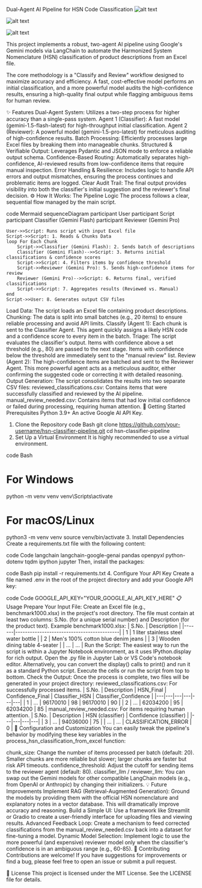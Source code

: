 Dual-Agent AI Pipeline for HSN Code Classification
![alt text](https://img.shields.io/badge/License-MIT-yellow.svg)

![alt text](https://img.shields.io/badge/python-3.9+-blue.svg)

![alt text](https://img.shields.io/badge/Built%20with-LangChain-green)

This project implements a robust, two-agent AI pipeline using Google's Gemini models via LangChain to automate the Harmonized System Nomenclature (HSN) classification of product descriptions from an Excel file.

The core methodology is a "Classify and Review" workflow designed to maximize accuracy and efficiency. A fast, cost-effective model performs an initial classification, and a more powerful model audits the high-confidence results, ensuring a high-quality final output while flagging ambiguous items for human review.

✨ Features
Dual-Agent System: Utilizes a two-step process for higher accuracy than a single-pass system.
Agent 1 (Classifier): A fast model (gemini-1.5-flash-latest) for high-throughput initial classification.
Agent 2 (Reviewer): A powerful model (gemini-1.5-pro-latest) for meticulous auditing of high-confidence results.
Batch Processing: Efficiently processes large Excel files by breaking them into manageable chunks.
Structured & Verifiable Output: Leverages Pydantic and JSON mode to enforce a reliable output schema.
Confidence-Based Routing: Automatically separates high-confidence, AI-reviewed results from low-confidence items that require manual inspection.
Error Handling & Resilience: Includes logic to handle API errors and output mismatches, ensuring the process continues and problematic items are logged.
Clear Audit Trail: The final output provides visibility into both the classifier's initial suggestion and the reviewer's final decision.
⚙️ How It Works: The Pipeline Logic
The process follows a clear, sequential flow managed by the main script.

code
Mermaid
sequenceDiagram
    participant User
    participant Script
    participant Classifier (Gemini Flash)
    participant Reviewer (Gemini Pro)

    User->>Script: Runs script with input Excel file
    Script->>Script: 1. Reads & Chunks Data
    loop For Each Chunk
        Script->>Classifier (Gemini Flash): 2. Sends batch of descriptions
        Classifier (Gemini Flash)-->>Script: 3. Returns initial classifications & confidence scores
        Script->>Script: 4. Filters items by confidence threshold
        Script->>Reviewer (Gemini Pro): 5. Sends high-confidence items for review
        Reviewer (Gemini Pro)-->>Script: 6. Returns final, verified classifications
        Script->>Script: 7. Aggregates results (Reviewed vs. Manual)
    end
    Script->>User: 8. Generates output CSV files
Load Data: The script loads an Excel file containing product descriptions.
Chunking: The data is split into small batches (e.g., 20 items) to ensure reliable processing and avoid API limits.
Classify (Agent 1): Each chunk is sent to the Classifier Agent. This agent quickly assigns a likely HSN code and a confidence score to every item in the batch.
Triage: The script evaluates the classifier's output.
Items with confidence above a set threshold (e.g., 80) are passed to the next stage.
Items with confidence below the threshold are immediately sent to the "manual review" list.
Review (Agent 2): The high-confidence items are batched and sent to the Reviewer Agent. This more powerful agent acts as a meticulous auditor, either confirming the suggested code or correcting it with detailed reasoning.
Output Generation: The script consolidates the results into two separate CSV files:
reviewed_classifications.csv: Contains items that were successfully classified and reviewed by the AI pipeline.
manual_review_needed.csv: Contains items that had low initial confidence or failed during processing, requiring human attention.
🚀 Getting Started
Prerequisites
Python 3.9+
An active Google AI API Key.
1. Clone the Repository
code
Bash
git clone https://github.com/your-username/hsn-classifier-pipeline.git
cd hsn-classifier-pipeline
2. Set Up a Virtual Environment
It is highly recommended to use a virtual environment.

code
Bash
# For Windows
python -m venv venv
venv\Scripts\activate

# For macOS/Linux
python3 -m venv venv
source venv/bin/activate
3. Install Dependencies
Create a requirements.txt file with the following content:

code
Code
langchain
langchain-google-genai
pandas
openpyxl
python-dotenv
tqdm
ipython
jupyter
Then, install the packages:

code
Bash
pip install -r requirements.txt
4. Configure Your API Key
Create a file named .env in the root of the project directory and add your Google API key:

code
Code
GOOGLE_API_KEY="YOUR_GOOGLE_AI_API_KEY_HERE"
📋 Usage
Prepare Your Input File:
Create an Excel file (e.g., benchmark1000.xlsx) in the project's root directory.
The file must contain at least two columns: S.No. (for a unique serial number) and Description (for the product text).
Example benchmark1000.xlsx:
| S.No. | Description |
|-------|-------------------------------------------|
| 1 | 1 liter stainless steel water bottle |
| 2 | Men's 100% cotton blue denim jeans |
| 3 | Wooden dining table 4-seater |
| ... | ... |
Run the Script:
The easiest way to run the script is within a Jupyter Notebook environment, as it uses IPython.display for rich output. Open the .py file in Jupyter Lab or VS Code's notebook editor.
Alternatively, you can convert the display() calls to print() and run it as a standard Python script.
Execute the cells or run the script from top to bottom.
Check the Output:
Once the process is complete, two files will be generated in your project directory:
reviewed_classifications.csv: For successfully processed items.
| S.No. | Description | HSN_Final | Confidence_Final | Classifier_HSN | Classifier_Confidence |
|---|---|---|---|---|---|
| 1 | ... | 96170010 | 98 | 96170010 | 90 |
| 2 | ... | 62034200 | 95 | 62034200 | 85 |
manual_review_needed.csv: For items requiring human attention.
| S.No. | Description | HSN (classifier) | Confidence (classifier) |
|---|---|---|---|
| 3 | ... | 94036000 | 75 |
| ... | ... | CLASSIFICATION_ERROR | 0 |
🔧 Configuration and Customization
You can easily tweak the pipeline's behavior by modifying these key variables in the process_hsn_classification_from_excel function:

chunk_size: Change the number of items processed per batch (default: 20). Smaller chunks are more reliable but slower; larger chunks are faster but risk API timeouts.
confidence_threshold: Adjust the cutoff for sending items to the reviewer agent (default: 80).
classifier_llm / reviewer_llm: You can swap out the Gemini models for other compatible LangChain models (e.g., from OpenAI or Anthropic) by changing their initializers.
💡 Future Improvements
Implement RAG (Retrieval-Augmented Generation): Ground the models by providing them with the official HSN nomenclature and explanatory notes in a vector database. This will dramatically improve accuracy and reasoning.
Build a Simple UI: Use a framework like Streamlit or Gradio to create a user-friendly interface for uploading files and viewing results.
Advanced Feedback Loop: Create a mechanism to feed corrected classifications from the manual_review_needed.csv back into a dataset for fine-tuning a model.
Dynamic Model Selection: Implement logic to use the more powerful (and expensive) reviewer model only when the classifier's confidence is in an ambiguous range (e.g., 60-85).
🤝 Contributing
Contributions are welcome! If you have suggestions for improvements or find a bug, please feel free to open an issue or submit a pull request.

📄 License
This project is licensed under the MIT License. See the LICENSE file for details.
